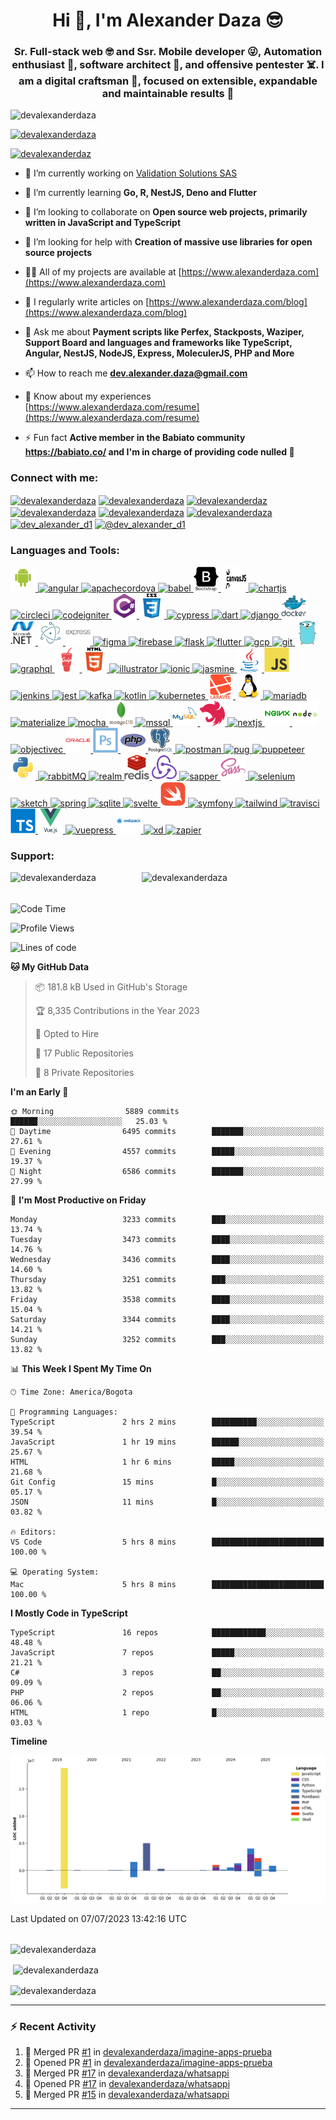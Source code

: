 <h1 align="center">Hi 👋, I'm Alexander Daza 😎</h1>
<h3 align="center">Sr. Full-stack web 🤓 and Ssr. Mobile developer 😜, Automation enthusiast 🥳, software architect 🥸, and offensive pentester ☠️. I am a digital craftsman 🤩, focused on extensible, expandable and maintainable results 🫡</h3>

<p align="left"> <img src="https://komarev.com/ghpvc/?username=devalexanderdaza&label=Profile%20views&color=0e75b6&style=flat" alt="devalexanderdaza" /> </p>

<p align="left"> <a href="https://github.com/ryo-ma/github-profile-trophy"><img src="https://github-profile-trophy.vercel.app/?username=devalexanderdaza" alt="devalexanderdaza" /></a> </p>

<p align="left"> <a href="https://twitter.com/devalexanderdaz" target="blank"><img src="https://img.shields.io/twitter/follow/devalexanderdaz?logo=twitter&style=for-the-badge" alt="devalexanderdaz" /></a> </p>

- 🔭 I’m currently working on [Validation Solutions SAS](https://www.validation.com.co)

- 🌱 I’m currently learning **Go, R, NestJS, Deno and Flutter**

- 👯 I’m looking to collaborate on **Open source web projects, primarily written in JavaScript and TypeScript**

- 🤝 I’m looking for help with **Creation of massive use libraries for open source projects**

- 👨‍💻 All of my projects are available at [https://www.alexanderdaza.com](https://www.alexanderdaza.com)

- 📝 I regularly write articles on [https://www.alexanderdaza.com/blog](https://www.alexanderdaza.com/blog)

- 💬 Ask me about **Payment scripts like Perfex, Stackposts, Waziper, Support Board and languages and frameworks like TypeScript, Angular, NestJS, NodeJS, Express, MoleculerJS, PHP and More**

- 📫 How to reach me **dev.alexander.daza@gmail.com**

- 📄 Know about my experiences [https://www.alexanderdaza.com/resume](https://www.alexanderdaza.com/resume)

- ⚡ Fun fact **Active member in the Babiato community https://babiato.co/ and I'm in charge of providing code nulled 🤪**

<h3 align="left">Connect with me:</h3>
<p align="left">
<a href="https://codepen.io/devalexanderdaza" target="blank"><img align="center" src="https://raw.githubusercontent.com/rahuldkjain/github-profile-readme-generator/master/src/images/icons/Social/codepen.svg" alt="devalexanderdaza" height="30" width="40" /></a>
<a href="https://dev.to/devalexanderdaza" target="blank"><img align="center" src="https://raw.githubusercontent.com/rahuldkjain/github-profile-readme-generator/master/src/images/icons/Social/devto.svg" alt="devalexanderdaza" height="30" width="40" /></a>
<a href="https://twitter.com/devalexanderdaz" target="blank"><img align="center" src="https://raw.githubusercontent.com/rahuldkjain/github-profile-readme-generator/master/src/images/icons/Social/twitter.svg" alt="devalexanderdaz" height="30" width="40" /></a>
<a href="https://linkedin.com/in/devalexanderdaza" target="blank"><img align="center" src="https://raw.githubusercontent.com/rahuldkjain/github-profile-readme-generator/master/src/images/icons/Social/linked-in-alt.svg" alt="devalexanderdaza" height="30" width="40" /></a>
<a href="https://stackoverflow.com/users/devalexanderdaza" target="blank"><img align="center" src="https://raw.githubusercontent.com/rahuldkjain/github-profile-readme-generator/master/src/images/icons/Social/stack-overflow.svg" alt="devalexanderdaza" height="30" width="40" /></a>
<a href="https://codesandbox.com/devalexanderdaza" target="blank"><img align="center" src="https://raw.githubusercontent.com/rahuldkjain/github-profile-readme-generator/master/src/images/icons/Social/codesandbox.svg" alt="devalexanderdaza" height="30" width="40" /></a>
<a href="https://www.hackerrank.com/dev_alexander_d1" target="blank"><img align="center" src="https://raw.githubusercontent.com/rahuldkjain/github-profile-readme-generator/master/src/images/icons/Social/hackerrank.svg" alt="dev_alexander_d1" height="30" width="40" /></a>
<a href="https://www.hackerearth.com/@dev_alexander_d1" target="blank"><img align="center" src="https://raw.githubusercontent.com/rahuldkjain/github-profile-readme-generator/master/src/images/icons/Social/hackerearth.svg" alt="@dev_alexander_d1" height="30" width="40" /></a>
</p>

<h3 align="left">Languages and Tools:</h3>
<p align="left"> <a href="https://developer.android.com" target="_blank" rel="noreferrer"> <img src="https://raw.githubusercontent.com/devicons/devicon/master/icons/android/android-original-wordmark.svg" alt="android" width="40" height="40"/> </a> <a href="https://angular.io" target="_blank" rel="noreferrer"> <img src="https://angular.io/assets/images/logos/angular/angular.svg" alt="angular" width="40" height="40"/> </a> <a href="https://cordova.apache.org/" target="_blank" rel="noreferrer"> <img src="https://www.vectorlogo.zone/logos/apache_cordova/apache_cordova-icon.svg" alt="apachecordova" width="40" height="40"/> </a> <a href="https://babeljs.io/" target="_blank" rel="noreferrer"> <img src="https://www.vectorlogo.zone/logos/babeljs/babeljs-icon.svg" alt="babel" width="40" height="40"/> </a> <a href="https://getbootstrap.com" target="_blank" rel="noreferrer"> <img src="https://raw.githubusercontent.com/devicons/devicon/master/icons/bootstrap/bootstrap-plain-wordmark.svg" alt="bootstrap" width="40" height="40"/> </a> <a href="https://canvasjs.com" target="_blank" rel="noreferrer"> <img src="https://raw.githubusercontent.com/Hardik0307/Hardik0307/master/assets/canvasjs-charts.svg" alt="canvasjs" width="40" height="40"/> </a> <a href="https://www.chartjs.org" target="_blank" rel="noreferrer"> <img src="https://www.chartjs.org/media/logo-title.svg" alt="chartjs" width="40" height="40"/> </a> <a href="https://circleci.com" target="_blank" rel="noreferrer"> <img src="https://www.vectorlogo.zone/logos/circleci/circleci-icon.svg" alt="circleci" width="40" height="40"/> </a> <a href="https://codeigniter.com" target="_blank" rel="noreferrer"> <img src="https://cdn.worldvectorlogo.com/logos/codeigniter.svg" alt="codeigniter" width="40" height="40"/> </a> <a href="https://www.w3schools.com/cs/" target="_blank" rel="noreferrer"> <img src="https://raw.githubusercontent.com/devicons/devicon/master/icons/csharp/csharp-original.svg" alt="csharp" width="40" height="40"/> </a> <a href="https://www.w3schools.com/css/" target="_blank" rel="noreferrer"> <img src="https://raw.githubusercontent.com/devicons/devicon/master/icons/css3/css3-original-wordmark.svg" alt="css3" width="40" height="40"/> </a> <a href="https://www.cypress.io" target="_blank" rel="noreferrer"> <img src="https://raw.githubusercontent.com/simple-icons/simple-icons/6e46ec1fc23b60c8fd0d2f2ff46db82e16dbd75f/icons/cypress.svg" alt="cypress" width="40" height="40"/> </a> <a href="https://dart.dev" target="_blank" rel="noreferrer"> <img src="https://www.vectorlogo.zone/logos/dartlang/dartlang-icon.svg" alt="dart" width="40" height="40"/> </a> <a href="https://www.djangoproject.com/" target="_blank" rel="noreferrer"> <img src="https://cdn.worldvectorlogo.com/logos/django.svg" alt="django" width="40" height="40"/> </a> <a href="https://www.docker.com/" target="_blank" rel="noreferrer"> <img src="https://raw.githubusercontent.com/devicons/devicon/master/icons/docker/docker-original-wordmark.svg" alt="docker" width="40" height="40"/> </a> <a href="https://dotnet.microsoft.com/" target="_blank" rel="noreferrer"> <img src="https://raw.githubusercontent.com/devicons/devicon/master/icons/dot-net/dot-net-original-wordmark.svg" alt="dotnet" width="40" height="40"/> </a> <a href="https://www.electronjs.org" target="_blank" rel="noreferrer"> <img src="https://raw.githubusercontent.com/devicons/devicon/master/icons/electron/electron-original.svg" alt="electron" width="40" height="40"/> </a> <a href="https://expressjs.com" target="_blank" rel="noreferrer"> <img src="https://raw.githubusercontent.com/devicons/devicon/master/icons/express/express-original-wordmark.svg" alt="express" width="40" height="40"/> </a> <a href="https://www.figma.com/" target="_blank" rel="noreferrer"> <img src="https://www.vectorlogo.zone/logos/figma/figma-icon.svg" alt="figma" width="40" height="40"/> </a> <a href="https://firebase.google.com/" target="_blank" rel="noreferrer"> <img src="https://www.vectorlogo.zone/logos/firebase/firebase-icon.svg" alt="firebase" width="40" height="40"/> </a> <a href="https://flask.palletsprojects.com/" target="_blank" rel="noreferrer"> <img src="https://www.vectorlogo.zone/logos/pocoo_flask/pocoo_flask-icon.svg" alt="flask" width="40" height="40"/> </a> <a href="https://flutter.dev" target="_blank" rel="noreferrer"> <img src="https://www.vectorlogo.zone/logos/flutterio/flutterio-icon.svg" alt="flutter" width="40" height="40"/> </a> <a href="https://cloud.google.com" target="_blank" rel="noreferrer"> <img src="https://www.vectorlogo.zone/logos/google_cloud/google_cloud-icon.svg" alt="gcp" width="40" height="40"/> </a> <a href="https://git-scm.com/" target="_blank" rel="noreferrer"> <img src="https://www.vectorlogo.zone/logos/git-scm/git-scm-icon.svg" alt="git" width="40" height="40"/> </a> <a href="https://golang.org" target="_blank" rel="noreferrer"> <img src="https://raw.githubusercontent.com/devicons/devicon/master/icons/go/go-original.svg" alt="go" width="40" height="40"/> </a> <a href="https://graphql.org" target="_blank" rel="noreferrer"> <img src="https://www.vectorlogo.zone/logos/graphql/graphql-icon.svg" alt="graphql" width="40" height="40"/> </a> <a href="https://gulpjs.com" target="_blank" rel="noreferrer"> <img src="https://raw.githubusercontent.com/devicons/devicon/master/icons/gulp/gulp-plain.svg" alt="gulp" width="40" height="40"/> </a> <a href="https://www.w3.org/html/" target="_blank" rel="noreferrer"> <img src="https://raw.githubusercontent.com/devicons/devicon/master/icons/html5/html5-original-wordmark.svg" alt="html5" width="40" height="40"/> </a> <a href="https://www.adobe.com/in/products/illustrator.html" target="_blank" rel="noreferrer"> <img src="https://www.vectorlogo.zone/logos/adobe_illustrator/adobe_illustrator-icon.svg" alt="illustrator" width="40" height="40"/> </a> <a href="https://ionicframework.com" target="_blank" rel="noreferrer"> <img src="https://upload.wikimedia.org/wikipedia/commons/d/d1/Ionic_Logo.svg" alt="ionic" width="40" height="40"/> </a> <a href="https://jasmine.github.io/" target="_blank" rel="noreferrer"> <img src="https://www.vectorlogo.zone/logos/jasmine/jasmine-icon.svg" alt="jasmine" width="40" height="40"/> </a> <a href="https://www.java.com" target="_blank" rel="noreferrer"> <img src="https://raw.githubusercontent.com/devicons/devicon/master/icons/java/java-original.svg" alt="java" width="40" height="40"/> </a> <a href="https://developer.mozilla.org/en-US/docs/Web/JavaScript" target="_blank" rel="noreferrer"> <img src="https://raw.githubusercontent.com/devicons/devicon/master/icons/javascript/javascript-original.svg" alt="javascript" width="40" height="40"/> </a> <a href="https://www.jenkins.io" target="_blank" rel="noreferrer"> <img src="https://www.vectorlogo.zone/logos/jenkins/jenkins-icon.svg" alt="jenkins" width="40" height="40"/> </a> <a href="https://jestjs.io" target="_blank" rel="noreferrer"> <img src="https://www.vectorlogo.zone/logos/jestjsio/jestjsio-icon.svg" alt="jest" width="40" height="40"/> </a> <a href="https://kafka.apache.org/" target="_blank" rel="noreferrer"> <img src="https://www.vectorlogo.zone/logos/apache_kafka/apache_kafka-icon.svg" alt="kafka" width="40" height="40"/> </a> <a href="https://kotlinlang.org" target="_blank" rel="noreferrer"> <img src="https://www.vectorlogo.zone/logos/kotlinlang/kotlinlang-icon.svg" alt="kotlin" width="40" height="40"/> </a> <a href="https://kubernetes.io" target="_blank" rel="noreferrer"> <img src="https://www.vectorlogo.zone/logos/kubernetes/kubernetes-icon.svg" alt="kubernetes" width="40" height="40"/> </a> <a href="https://laravel.com/" target="_blank" rel="noreferrer"> <img src="https://raw.githubusercontent.com/devicons/devicon/master/icons/laravel/laravel-plain-wordmark.svg" alt="laravel" width="40" height="40"/> </a> <a href="https://www.linux.org/" target="_blank" rel="noreferrer"> <img src="https://raw.githubusercontent.com/devicons/devicon/master/icons/linux/linux-original.svg" alt="linux" width="40" height="40"/> </a> <a href="https://mariadb.org/" target="_blank" rel="noreferrer"> <img src="https://www.vectorlogo.zone/logos/mariadb/mariadb-icon.svg" alt="mariadb" width="40" height="40"/> </a> <a href="https://materializecss.com/" target="_blank" rel="noreferrer"> <img src="https://raw.githubusercontent.com/prplx/svg-logos/5585531d45d294869c4eaab4d7cf2e9c167710a9/svg/materialize.svg" alt="materialize" width="40" height="40"/> </a> <a href="https://mochajs.org" target="_blank" rel="noreferrer"> <img src="https://www.vectorlogo.zone/logos/mochajs/mochajs-icon.svg" alt="mocha" width="40" height="40"/> </a> <a href="https://www.mongodb.com/" target="_blank" rel="noreferrer"> <img src="https://raw.githubusercontent.com/devicons/devicon/master/icons/mongodb/mongodb-original-wordmark.svg" alt="mongodb" width="40" height="40"/> </a> <a href="https://www.microsoft.com/en-us/sql-server" target="_blank" rel="noreferrer"> <img src="https://www.svgrepo.com/show/303229/microsoft-sql-server-logo.svg" alt="mssql" width="40" height="40"/> </a> <a href="https://www.mysql.com/" target="_blank" rel="noreferrer"> <img src="https://raw.githubusercontent.com/devicons/devicon/master/icons/mysql/mysql-original-wordmark.svg" alt="mysql" width="40" height="40"/> </a> <a href="https://nestjs.com/" target="_blank" rel="noreferrer"> <img src="https://raw.githubusercontent.com/devicons/devicon/master/icons/nestjs/nestjs-plain.svg" alt="nestjs" width="40" height="40"/> </a> <a href="https://nextjs.org/" target="_blank" rel="noreferrer"> <img src="https://cdn.worldvectorlogo.com/logos/nextjs-2.svg" alt="nextjs" width="40" height="40"/> </a> <a href="https://www.nginx.com" target="_blank" rel="noreferrer"> <img src="https://raw.githubusercontent.com/devicons/devicon/master/icons/nginx/nginx-original.svg" alt="nginx" width="40" height="40"/> </a> <a href="https://nodejs.org" target="_blank" rel="noreferrer"> <img src="https://raw.githubusercontent.com/devicons/devicon/master/icons/nodejs/nodejs-original-wordmark.svg" alt="nodejs" width="40" height="40"/> </a> <a href="https://developer.apple.com/library/archive/documentation/Cocoa/Conceptual/ProgrammingWithObjectiveC/Introduction/Introduction.html" target="_blank" rel="noreferrer"> <img src="https://www.vectorlogo.zone/logos/apple_objectivec/apple_objectivec-icon.svg" alt="objectivec" width="40" height="40"/> </a> <a href="https://www.oracle.com/" target="_blank" rel="noreferrer"> <img src="https://raw.githubusercontent.com/devicons/devicon/master/icons/oracle/oracle-original.svg" alt="oracle" width="40" height="40"/> </a> <a href="https://www.photoshop.com/en" target="_blank" rel="noreferrer"> <img src="https://raw.githubusercontent.com/devicons/devicon/master/icons/photoshop/photoshop-line.svg" alt="photoshop" width="40" height="40"/> </a> <a href="https://www.php.net" target="_blank" rel="noreferrer"> <img src="https://raw.githubusercontent.com/devicons/devicon/master/icons/php/php-original.svg" alt="php" width="40" height="40"/> </a> <a href="https://www.postgresql.org" target="_blank" rel="noreferrer"> <img src="https://raw.githubusercontent.com/devicons/devicon/master/icons/postgresql/postgresql-original-wordmark.svg" alt="postgresql" width="40" height="40"/> </a> <a href="https://postman.com" target="_blank" rel="noreferrer"> <img src="https://www.vectorlogo.zone/logos/getpostman/getpostman-icon.svg" alt="postman" width="40" height="40"/> </a> <a href="https://pugjs.org" target="_blank" rel="noreferrer"> <img src="https://cdn.worldvectorlogo.com/logos/pug.svg" alt="pug" width="40" height="40"/> </a> <a href="https://github.com/puppeteer/puppeteer" target="_blank" rel="noreferrer"> <img src="https://www.vectorlogo.zone/logos/pptrdev/pptrdev-official.svg" alt="puppeteer" width="40" height="40"/> </a> <a href="https://www.python.org" target="_blank" rel="noreferrer"> <img src="https://raw.githubusercontent.com/devicons/devicon/master/icons/python/python-original.svg" alt="python" width="40" height="40"/> </a> <a href="https://www.rabbitmq.com" target="_blank" rel="noreferrer"> <img src="https://www.vectorlogo.zone/logos/rabbitmq/rabbitmq-icon.svg" alt="rabbitMQ" width="40" height="40"/> </a> <a href="https://realm.io/" target="_blank" rel="noreferrer"> <img src="https://raw.githubusercontent.com/bestofjs/bestofjs-webui/8665e8c267a0215f3159df28b33c365198101df5/public/logos/realm.svg" alt="realm" width="40" height="40"/> </a> <a href="https://redis.io" target="_blank" rel="noreferrer"> <img src="https://raw.githubusercontent.com/devicons/devicon/master/icons/redis/redis-original-wordmark.svg" alt="redis" width="40" height="40"/> </a> <a href="https://redux.js.org" target="_blank" rel="noreferrer"> <img src="https://raw.githubusercontent.com/devicons/devicon/master/icons/redux/redux-original.svg" alt="redux" width="40" height="40"/> </a> <a href="https://sapper.svelte.dev/" target="_blank" rel="noreferrer"> <img src="https://raw.githubusercontent.com/bestofjs/bestofjs-webui/master/public/logos/sapper.svg" alt="sapper" width="40" height="40"/> </a> <a href="https://sass-lang.com" target="_blank" rel="noreferrer"> <img src="https://raw.githubusercontent.com/devicons/devicon/master/icons/sass/sass-original.svg" alt="sass" width="40" height="40"/> </a> <a href="https://www.selenium.dev" target="_blank" rel="noreferrer"> <img src="https://raw.githubusercontent.com/detain/svg-logos/780f25886640cef088af994181646db2f6b1a3f8/svg/selenium-logo.svg" alt="selenium" width="40" height="40"/> </a> <a href="https://www.sketch.com/" target="_blank" rel="noreferrer"> <img src="https://www.vectorlogo.zone/logos/sketchapp/sketchapp-icon.svg" alt="sketch" width="40" height="40"/> </a> <a href="https://spring.io/" target="_blank" rel="noreferrer"> <img src="https://www.vectorlogo.zone/logos/springio/springio-icon.svg" alt="spring" width="40" height="40"/> </a> <a href="https://www.sqlite.org/" target="_blank" rel="noreferrer"> <img src="https://www.vectorlogo.zone/logos/sqlite/sqlite-icon.svg" alt="sqlite" width="40" height="40"/> </a> <a href="https://svelte.dev" target="_blank" rel="noreferrer"> <img src="https://upload.wikimedia.org/wikipedia/commons/1/1b/Svelte_Logo.svg" alt="svelte" width="40" height="40"/> </a> <a href="https://developer.apple.com/swift/" target="_blank" rel="noreferrer"> <img src="https://raw.githubusercontent.com/devicons/devicon/master/icons/swift/swift-original.svg" alt="swift" width="40" height="40"/> </a> <a href="https://symfony.com" target="_blank" rel="noreferrer"> <img src="https://symfony.com/logos/symfony_black_03.svg" alt="symfony" width="40" height="40"/> </a> <a href="https://tailwindcss.com/" target="_blank" rel="noreferrer"> <img src="https://www.vectorlogo.zone/logos/tailwindcss/tailwindcss-icon.svg" alt="tailwind" width="40" height="40"/> </a> <a href="https://travis-ci.org" target="_blank" rel="noreferrer"> <img src="https://www.vectorlogo.zone/logos/travis-ci/travis-ci-icon.svg" alt="travisci" width="40" height="40"/> </a> <a href="https://www.typescriptlang.org/" target="_blank" rel="noreferrer"> <img src="https://raw.githubusercontent.com/devicons/devicon/master/icons/typescript/typescript-original.svg" alt="typescript" width="40" height="40"/> </a> <a href="https://vuejs.org/" target="_blank" rel="noreferrer"> <img src="https://raw.githubusercontent.com/devicons/devicon/master/icons/vuejs/vuejs-original-wordmark.svg" alt="vuejs" width="40" height="40"/> </a> <a href="https://vuepress.vuejs.org/" target="_blank" rel="noreferrer"> <img src="https://raw.githubusercontent.com/AliasIO/wappalyzer/master/src/drivers/webextension/images/icons/VuePress.svg" alt="vuepress" width="40" height="40"/> </a> <a href="https://webpack.js.org" target="_blank" rel="noreferrer"> <img src="https://raw.githubusercontent.com/devicons/devicon/d00d0969292a6569d45b06d3f350f463a0107b0d/icons/webpack/webpack-original-wordmark.svg" alt="webpack" width="40" height="40"/> </a> <a href="https://www.adobe.com/products/xd.html" target="_blank" rel="noreferrer"> <img src="https://cdn.worldvectorlogo.com/logos/adobe-xd.svg" alt="xd" width="40" height="40"/> </a> <a href="https://zapier.com" target="_blank" rel="noreferrer"> <img src="https://www.vectorlogo.zone/logos/zapier/zapier-icon.svg" alt="zapier" width="40" height="40"/> </a> </p>

<h3 align="left">Support:</h3>
<p><a href="https://www.buymeacoffee.com/devalexanderdaza"> <img align="left" src="https://cdn.buymeacoffee.com/buttons/v2/default-yellow.png" height="50" width="210" alt="devalexanderdaza" /></a><a href="https://ko-fi.com/devalexanderdaza"> <img align="left" src="https://cdn.ko-fi.com/cdn/kofi3.png?v=3" height="50" width="210" alt="devalexanderdaza" /></a></p><br><br>

<!--START_SECTION:waka-->
![Code Time](http://img.shields.io/badge/Code%20Time-792%20hrs%2016%20mins-blue)

![Profile Views](http://img.shields.io/badge/Profile%20Views-4-blue)

![Lines of code](https://img.shields.io/badge/From%20Hello%20World%20I%27ve%20Written-26.6%20million%20lines%20of%20code-blue)

**🐱 My GitHub Data** 

> 📦 181.8 kB Used in GitHub's Storage 
 > 
> 🏆 8,335 Contributions in the Year 2023
 > 
> 💼 Opted to Hire
 > 
> 📜 17 Public Repositories 
 > 
> 🔑 8 Private Repositories 
 > 
**I'm an Early 🐤** 

```text
🌞 Morning                5889 commits        ██████░░░░░░░░░░░░░░░░░░░   25.03 % 
🌆 Daytime                6495 commits        ███████░░░░░░░░░░░░░░░░░░   27.61 % 
🌃 Evening                4557 commits        █████░░░░░░░░░░░░░░░░░░░░   19.37 % 
🌙 Night                  6586 commits        ███████░░░░░░░░░░░░░░░░░░   27.99 % 
```
📅 **I'm Most Productive on Friday** 

```text
Monday                   3233 commits        ███░░░░░░░░░░░░░░░░░░░░░░   13.74 % 
Tuesday                  3473 commits        ████░░░░░░░░░░░░░░░░░░░░░   14.76 % 
Wednesday                3436 commits        ████░░░░░░░░░░░░░░░░░░░░░   14.60 % 
Thursday                 3251 commits        ███░░░░░░░░░░░░░░░░░░░░░░   13.82 % 
Friday                   3538 commits        ████░░░░░░░░░░░░░░░░░░░░░   15.04 % 
Saturday                 3344 commits        ████░░░░░░░░░░░░░░░░░░░░░   14.21 % 
Sunday                   3252 commits        ███░░░░░░░░░░░░░░░░░░░░░░   13.82 % 
```


📊 **This Week I Spent My Time On** 

```text
🕑︎ Time Zone: America/Bogota

💬 Programming Languages: 
TypeScript               2 hrs 2 mins        ██████████░░░░░░░░░░░░░░░   39.54 % 
JavaScript               1 hr 19 mins        ██████░░░░░░░░░░░░░░░░░░░   25.67 % 
HTML                     1 hr 6 mins         █████░░░░░░░░░░░░░░░░░░░░   21.68 % 
Git Config               15 mins             █░░░░░░░░░░░░░░░░░░░░░░░░   05.17 % 
JSON                     11 mins             █░░░░░░░░░░░░░░░░░░░░░░░░   03.82 % 

🔥 Editors: 
VS Code                  5 hrs 8 mins        █████████████████████████   100.00 % 

💻 Operating System: 
Mac                      5 hrs 8 mins        █████████████████████████   100.00 % 
```

**I Mostly Code in TypeScript** 

```text
TypeScript               16 repos            ████████████░░░░░░░░░░░░░   48.48 % 
JavaScript               7 repos             █████░░░░░░░░░░░░░░░░░░░░   21.21 % 
C#                       3 repos             ██░░░░░░░░░░░░░░░░░░░░░░░   09.09 % 
PHP                      2 repos             ██░░░░░░░░░░░░░░░░░░░░░░░   06.06 % 
HTML                     1 repo              █░░░░░░░░░░░░░░░░░░░░░░░░   03.03 % 
```



**Timeline**

![Lines of Code chart](https://raw.githubusercontent.com/devalexanderdaza/devalexanderdaza/main/assets/bar_graph.png)


 Last Updated on 07/07/2023 13:42:16 UTC
<!--END_SECTION:waka-->

<p>
<br><img align="center" src="https://github-readme-stats.vercel.app/api/top-langs?username=devalexanderdaza&show_icons=true&theme=dark&locale=en&layout=compact" alt="devalexanderdaza" /></p>

<p>&nbsp;<img align="center" src="https://github-readme-stats.vercel.app/api?username=devalexanderdaza&show_icons=true&theme=dark&locale=en" alt="devalexanderdaza" /></p>

<p><img align="center" src="https://github-readme-streak-stats.herokuapp.com/?user=devalexanderdaza&theme=dark" alt="devalexanderdaza" /></p>

---

### ⚡ Recent Activity

<!--START_SECTION:activity-->
1. 🎉 Merged PR [#1](https://github.com/devalexanderdaza/imagine-apps-prueba/pull/1) in [devalexanderdaza/imagine-apps-prueba](https://github.com/devalexanderdaza/imagine-apps-prueba)
2. 💪 Opened PR [#1](https://github.com/devalexanderdaza/imagine-apps-prueba/pull/1) in [devalexanderdaza/imagine-apps-prueba](https://github.com/devalexanderdaza/imagine-apps-prueba)
3. 🎉 Merged PR [#17](https://github.com/devalexanderdaza/whatsappi/pull/17) in [devalexanderdaza/whatsappi](https://github.com/devalexanderdaza/whatsappi)
4. 💪 Opened PR [#17](https://github.com/devalexanderdaza/whatsappi/pull/17) in [devalexanderdaza/whatsappi](https://github.com/devalexanderdaza/whatsappi)
5. 🎉 Merged PR [#15](https://github.com/devalexanderdaza/whatsappi/pull/15) in [devalexanderdaza/whatsappi](https://github.com/devalexanderdaza/whatsappi)
<!--END_SECTION:activity-->

---
